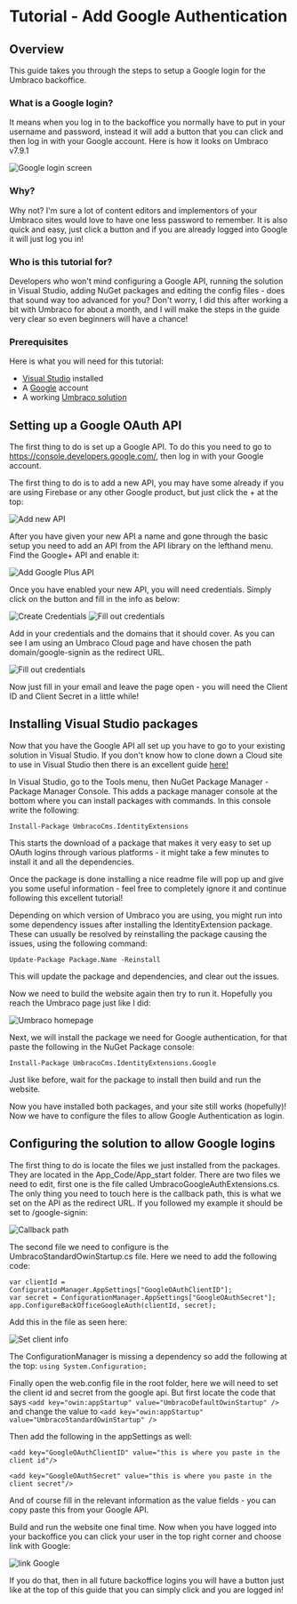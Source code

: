 # Tutorial - Add Google Authentication

## Overview

This guide takes you through the steps to setup a Google login for the Umbraco backoffice. 

### What is a Google login?

It means when you log in to the backoffice you normally have to put in your username and password, instead it will add a button that you can click and then log in with your Google account. Here is how it looks on Umbraco v7.9.1

![Google login screen](images/googleLoginScreen.png)

### Why?

Why not? I'm sure a lot of content editors and implementors of your Umbraco sites would love to have one less password to remember. It is also quick and easy, just click a button and if you are already logged into Google it will just log you in!

### Who is this tutorial for?

Developers who won't mind configuring a Google API, running the solution in Visual Studio, adding NuGet packages and editing the config files - does that sound way too advanced for you? Don't worry, I did this after working a bit with Umbraco for about a month, and I will make the steps in the guide very clear so even beginners will have a chance!

### Prerequisites
Here is what you will need for this tutorial:
- [Visual Studio](https://visualstudio.microsoft.com/) installed
- A [Google](https://myaccount.google.com/) account
- A working [Umbraco solution](../../Getting-Started/)

## Setting up a Google OAuth API

The first thing to do is set up a Google API. To do this you need to go to https://console.developers.google.com/, then log in with your Google account. 

The first thing to do is to add a new API, you may have some already if you are using Firebase or any other Google product, but just click the + at the top:

![Add new API](images/addNewApi.png)

After you have given your new API a name and gone through the basic setup you need to add an API from the API library on the lefthand menu. Find the Google+ API and enable it:

![Add Google Plus API](images/addGooglePlus.png)

Once you have enabled your new API, you will need credentials. Simply click on the button and fill in the info as below:

![Create Credentials](images/createCredentials.png)
![Fill out credentials](images/fillOutCredentials.png)

Add in your credentials and the domains that it should cover. As you can see I am using an Umbraco Cloud page and have chosen the path domain/google-signin as the redirect URL.

![Fill out credentials](images/credentials.png)

Now just fill in your email and leave the page open - you will need the Client ID and Client Secret in a little while!

## Installing Visual Studio packages

Now that you have the Google API all set up you have to go to your existing solution in Visual Studio. If you don't know how to clone down a Cloud site to use in Visual Studio then there is an excellent guide [here!](https://our.umbraco.com/documentation/Umbraco-Cloud/Set-Up/Visual-Studio/) 

In Visual Studio, go to the Tools menu, then NuGet Package Manager - Package Manager Console. This adds a package manager console at the bottom where you can install packages with commands. In this console write the following:

`Install-Package UmbracoCms.IdentityExtensions`

This starts the download of a package that makes it very easy to set up OAuth logins through various platforms - it might take a few minutes to install it and all the dependencies.

Once the package is done installing a nice readme file will pop up and give you some useful information - feel free to completely ignore it and continue following this excellent tutorial!

Depending on which version of Umbraco you are using, you might run into some dependency issues after installing the IdentityExtension package. These can usually be resolved by reinstalling the package causing the issues, using the following command:

`Update-Package Package.Name -Reinstall`

This will update the package and dependencies, and clear out the issues. 

Now we need to build the website again then try to run it. Hopefully you reach the Umbraco page just like I did:

![Umbraco homepage](images/umbracoHomepage.png)

Next, we will install the package we need for Google authentication, for that paste the following in the NuGet Package console:

`Install-Package UmbracoCms.IdentityExtensions.Google`

Just like before, wait for the package to install then build and run the website.

Now you have installed both packages, and your site still works (hopefully)! Now we have to configure the files to allow Google Authentication as login.

## Configuring the solution to allow Google logins

The first thing to do is locate the files we just installed from the packages. They are located in the App_Code/App_start folder. There are two files we need to edit, first one is the file called UmbracoGoogleAuthExtensions.cs. The only thing you need to touch here is the callback path, this is what we set on the API as the redirect URL. If you followed my example it should be set to /google-signin:

![Callback path](images/callbackPath.png)

The second file we need to configure is the UmbracoStandardOwinStartup.cs file. Here we need to add the following code:
```
var clientId = ConfigurationManager.AppSettings["GoogleOAuthClientID"];
var secret = ConfigurationManager.AppSettings["GoogleOAuthSecret"];
app.ConfigureBackOfficeGoogleAuth(clientId, secret);
```

Add this in the file as seen here:

![Set client info](images/setClientInfo.png)

The ConfigurationManager is missing a dependency so add the following at the top: `using System.Configuration;`

Finally open the web.config file in the root folder, here we will need to set the client id and secret from the google api. But first locate the code that says 
`<add key="owin:appStartup" value="UmbracoDefaultOwinStartup" />` and change the value to 
`<add key="owin:appStartup" value="UmbracoStandardOwinStartup" />`

Then add the following in the appSettings as well: 

`<add key="GoogleOAuthClientID" value="this is where you paste in the client id"/>`

`<add key="GoogleOAuthSecret" value="this is where you paste in the client secret"/>`

And of course fill in the relevant information as the value fields - you can copy paste this from your Google API.

Build and run the website one final time. Now when you have logged into your backoffice you can click your user in the top right corner and choose link with Google:

![link Google](images/linkGoogle.png)

If you do that, then in all future backoffice logins you will have a button just like at the top of this guide that you can simply click and you are logged in!
